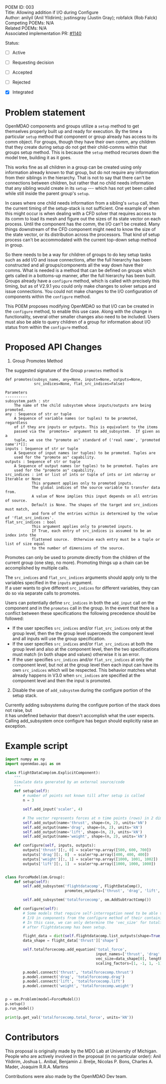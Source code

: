 POEM ID: 003  
Title: Allowing addition if I/O during Configure  
Author: anilyil (Anil Yildirim); justinsgray (Justin Gray); robfalck (Rob Falck)  
Competing POEMs: N/A  
Related POEMs: N/A  
Associated implementation PR: [#1140](https://github.com/OpenMDAO/OpenMDAO/pull/1140)

Status: 

 - [ ] Active
 - [ ] Requesting decision
 - [ ] Accepted
 - [ ] Rejected
 - [x] Integrated


Problem statement
=================

OpenMDAO components and groups utilize a `setup` method to get themselves properly built up and ready for execution. 
By the time a particular `setup` method that component or group already has access to its comm object. 
For groups, though they have their own comm, any children that they create during setup do not get their child-comms within that groups setup method. 
This is because the `setup` method recurses down the model tree, building it as it goes. 

This works fine as all children in a group can be created using only information already known to that group, but do not require any information from their siblings in the hierarchy. 
That is not to say that there can't be connections between children, but rather that no child needs information that any sibling would create in its `setup` --- which has not yet been called while still inside the parent group's `setup`. 

In cases where one child needs information from a sibling's `setup` call, then the current timing of the setup-stack is not sufficient. 
One example of when this might occur is when dealing with a CFD solver that requires access to its comm to load its mesh and figure out the sizes of its state vector on each process. 
Until the component has the comm, the I/O can't be created. Many things downstream of the CFD component might need to know the size of the state vector, or its distribution across the processors. 
That kind of setup process can't be accommodated with the current top-down setup method in group. 

So there needs to be a way for children of groups to do key setup tasks such as add I/O and issue connections, after the full hierarchy has been constructed and all groups/components all the way down have their comms. 
What is needed is a method that can be defined on groups which gets called in a bottoms-up manner, after the full hierarchy has been built. 
Groups already have a `configure` method, which is called with precisely this timing, but as of V2.9.1 you could only make changes to solver setups and issue connections. 
You could not make changes to the I/O configuration of components within the `configure` method. 

This POEM proposes modifying OpenMDAO so that I/O can be created in the `configure` method, to enable this use case. 
Along with the change in functionality, several other smaller changes also need to be included. 
Users must also be able to query children of a group for information about I/O status from within the `configure` method. 


Proposed API Changes
====================

1.  Group Promotes Method

The suggested signature of the Group `promotes` method is

```
def promotes(subsys_name, any=None, inputs=None, outputs=None, 
             src_indices=None, flat_src_indices=False)

Parameters
----------
subsystem_path : str
    The name of the child subsystem whose inputs/outputs are being promoted.
any : Sequence of str or tuple
    A Sequence of variable names (or tuples) to be promoted, regardless 
    of if they are inputs or outputs. This is equivalent to the items 
    passed via the `promotes=` argument to add_subsystem.  If given as a
    tuple, we use the "promote as" standard of ('real name', 'promoted name')*[]: 
inputs : Sequence of str or tuple
    A Sequence of input names (or tuples) to be promoted. Tuples are
    used for the "promote as" capability.
outputs : Sequence of str or tuple
    A Sequence of output names (or tuples) to be promoted. Tuples are
    used for the "promote as" capability.
src_indices : int or list of ints or tuple of ints or int ndarray or Iterable or None
            This argument applies only to promoted inputs. 
            The global indices of the source variable to transfer data from.
            A value of None implies this input depends on all entries of source.
            Default is None. The shapes of the target and src_indices must match,
            and form of the entries within is determined by the value of 'flat_src_indices'.
flat_src_indices : bool
            This argument applies only to promoted inputs. 
            If True, each entry of src_indices is assumed to be an index into the
            flattened source.  Otherwise each entry must be a tuple or list of size equal
            to the number of dimensions of the source.
```

Promotes can only be used to promote directly from the children of the current
group (one step, no more).  Promoting things up a chain can be accomplished
by multiple calls.

The `src_indices` and `flat_src_indices` arguments should apply only to the variables 
specified in the `inputs` argument.  
If a user wants to give different `src_indices` for different variables, 
they can do so via separate calls to promotes. 

Users can potentially define `src_indices` in both the `add_input` call on the component and in the `promotes` call in the group. 
In the event that there is a conflict between these specifications the following precedence should be followed: 
* If the user specifies `src_indices` and/or `flat_src_indices` only at the group level, 
then the the group level superceeds the component level and all inputs will use the group specification. 
* If the user specifies `src_indices` and/or `flat_src_indices` at both the group level and also at the component level, 
then the two specifications must match (in both shape and values) otherwise it is an error. 
* If the user specifies `src_indices` and/or `flat_src_indices` at only the component level, but not at the group level then each input can have its own `src_indices` which will be respected. 
This behavior matches what already happens in V3.0 when `src_indices` are specified at the component level and then the input is promoted. 

2.  Disable the use of `add_subsystem` during the configure portion of the setup stack.

Currently adding subsystems during the configure portion of the stack does not raise, but  
it has undefined behavior that doesn't accomplish what the user expects.  
Calling add_subsystem once configure has begun should explicitly raise an exception.


Example script
==============

```python
import numpy as np
import openmdao.api as om

class FlightDataComp(om.ExplicitComponent):
    """
    Simulate data generated by an external source/code
    """
    def setup(self):
        # number of points not known till after setup is called
        n = 3

        self.add_input('scaler', 4)

        # The vector represents forces at n time points (rows) in 2 dimensional plane (cols)
        self.add_output(name='thrust', shape=(n, 2), units='kN')
        self.add_output(name='drag', shape=(n, 2), units='kN')
        self.add_output(name='lift', shape=(n, 2), units='kN')
        self.add_output(name='weight', shape=(n, 2), units='kN')

    def configure(self, inputs, outputs):
        outputs['thrust'][:, 0] = scaler*np.array([500, 600, 700])
        outputs['drag'][:, 0]  = scaler*np.array([400, 400, 400])
        outputs['weight'][:, 1] = scaler*np.array([1000, 1001, 1002])
        outputs['lift'][:, 1]  = scaler*np.array([1000, 1000, 1000])


class ForceModel(om.Group):
    def setup(self):
        self.add_subsystem('flightdatacomp', FlightDataComp(),
                           promotes_outputs=['thrust', 'drag', 'lift', 'weight'])

        self.add_subsystem('totalforcecomp', om.AddSubtractComp())

    def configure(self):
        # Some models that require self-interrogation need to be able to add
        # I/O in components from the configure method of their containing groups.
        # In this case, we can only determine the 'vec_size' for totalforcecomp
        # after flightdatacomp has been setup.

        flight_data = dict(self.flightdatacomp.list_outputs(shape=True, out_stream=None))
        data_shape = flight_data['thrust']['shape']

        self.totalforcecomp.add_equation('total_force',
                                         input_names=['thrust', 'drag', 'lift', 'weight'],
                                         vec_size=data_shape[0], length=data_shape[1],
                                         scaling_factors=[1, -1, 1, -1], units='kN')

        p.model.connect('thrust', 'totalforcecomp.thrust')
        p.model.connect('drag', 'totalforcecomp.drag')
        p.model.connect('lift', 'totalforcecomp.lift')
        p.model.connect('weight', 'totalforcecomp.weight')


p = om.Problem(model=ForceModel())
p.setup()
p.run_model()

print(p.get_val('totalforcecomp.total_force', units='kN'))
```

Contributors
============

This proposal is originally made by the MDO Lab at University of Michigan.
People who are actively involved in the proposal (in no particular order):
Anil Yildirim, Joshua L. Anibal, Benjamin J. Brelje, Nicolas P. Bons, Charles A. Mader, Joaquim R.R.A. Martins

Contributions were also made by the OpenMDAO Dev team. 

